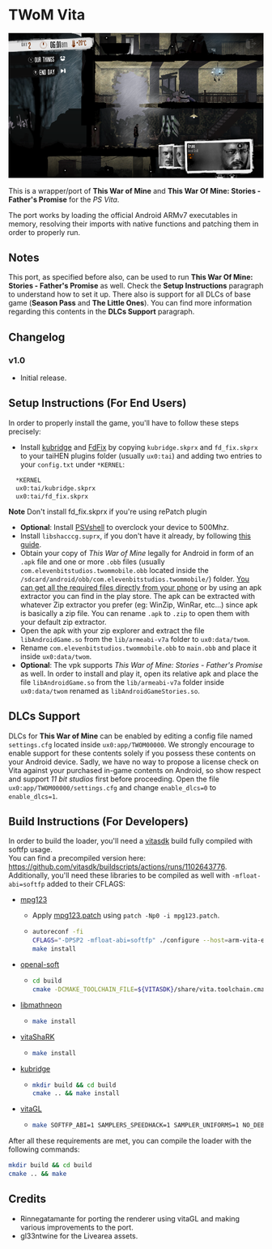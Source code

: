 # TWoM Vita

<p align="center"><img src="./screenshots/game.png"></p>

This is a wrapper/port of <b>This War of Mine</b> and <b>This War Of Mine: Stories - Father's Promise</b> for the *PS Vita*.

The port works by loading the official Android ARMv7 executables in memory, resolving their imports with native functions and patching them in order to properly run.

## Notes

This port, as specified before also, can be used to run <b>This War Of Mine: Stories - Father's Promise</b> as well. Check the <b>Setup Instructions</b> paragraph to understand how to set it up.
There also is support for all DLCs of base game (<b>Season Pass</b> and <b>The Little Ones</b>). You can find more information regarding this contents in the <b>DLCs Support</b> paragraph.

## Changelog

### v1.0

- Initial release.

## Setup Instructions (For End Users)

In order to properly install the game, you'll have to follow these steps precisely:

- Install [kubridge](https://github.com/TheOfficialFloW/kubridge/releases/) and [FdFix](https://github.com/TheOfficialFloW/FdFix/releases/) by copying `kubridge.skprx` and `fd_fix.skprx` to your taiHEN plugins folder (usually `ux0:tai`) and adding two entries to your `config.txt` under `*KERNEL`:
  
```
  *KERNEL
  ux0:tai/kubridge.skprx
  ux0:tai/fd_fix.skprx
```

**Note** Don't install fd_fix.skprx if you're using rePatch plugin

- **Optional**: Install [PSVshell](https://github.com/Electry/PSVshell/releases) to overclock your device to 500Mhz.
- Install `libshacccg.suprx`, if you don't have it already, by following [this guide](https://samilops2.gitbook.io/vita-troubleshooting-guide/shader-compiler/extract-libshacccg.suprx).
- Obtain your copy of *This War of Mine* legally for Android in form of an `.apk` file and one or more `.obb` files (usually `com.elevenbitstudios.twommobile.obb` located inside the `/sdcard/android/obb/com.elevenbitstudios.twommobile/`) folder. [You can get all the required files directly from your phone](https://stackoverflow.com/questions/11012976/how-do-i-get-the-apk-of-an-installed-app-without-root-access) or by using an apk extractor you can find in the play store. The apk can be extracted with whatever Zip extractor you prefer (eg: WinZip, WinRar, etc...) since apk is basically a zip file. You can rename `.apk` to `.zip` to open them with your default zip extractor.
- Open the apk with your zip explorer and extract the file `libAndroidGame.so` from the `lib/armeabi-v7a` folder to `ux0:data/twom`. 
- Rename `com.elevenbitstudios.twommobile.obb` to `main.obb` and place it inside `ux0:data/twom`.
- **Optional**: The vpk supports *This War of Mine: Stories - Father's Promise* as well. In order to install and play it, open its relative apk and place the file `libAndroidGame.so` from the `lib/armeabi-v7a` folder inside `ux0:data/twom` renamed as `libAndroidGameStories.so`. 

## DLCs Support

DLCs for <b>This War of Mine</b> can be enabled by editing a config file named `settings.cfg` located inside `ux0:app/TWOM00000`.
We strongly encourage to enable support for these contents solely if you possess these contents on your Android device.
Sadly, we have no way to propose a license check on Vita against your purchased in-game contents on Android, so show respect and support *11 bit studios* first before proceeding.
Open the file `ux0:app/TWOM00000/settings.cfg` and change `enable_dlcs=0` to `enable_dlcs=1`.

## Build Instructions (For Developers)

In order to build the loader, you'll need a [vitasdk](https://github.com/vitasdk) build fully compiled with softfp usage.  
You can find a precompiled version here: https://github.com/vitasdk/buildscripts/actions/runs/1102643776.  
Additionally, you'll need these libraries to be compiled as well with `-mfloat-abi=softfp` added to their CFLAGS:

- [mpg123](http://www.mpg123.de/download/mpg123-1.25.10.tar.bz2)

  - Apply [mpg123.patch](https://github.com/vitasdk/packages/blob/master/mpg123/mpg123.patch) using `patch -Np0 -i mpg123.patch`.

  - ```bash
    autoreconf -fi
    CFLAGS="-DPSP2 -mfloat-abi=softfp" ./configure --host=arm-vita-eabi --prefix=$VITASDK/arm-vita-eabi --disable-shared --enable-static --enable-fifo=no --enable-ipv6=no --enable-network=no --enable-int-quality=no --with-cpu=neon --with-default-audio=dummy --with-optimization=3
    make install
    ```

- [openal-soft](https://github.com/isage/openal-soft/tree/vita-1.19.1)

  - ```bash
    cd build
    cmake -DCMAKE_TOOLCHAIN_FILE=${VITASDK}/share/vita.toolchain.cmake -DCMAKE_BUILD_TYPE=Release -DCMAKE_C_FLAGS=-mfloat-abi=softfp .. && make install
    ```

- [libmathneon](https://github.com/Rinnegatamante/math-neon)

  - ```bash
    make install
    ```

- [vitaShaRK](https://github.com/Rinnegatamante/vitaShaRK)

  - ```bash
    make install
    ```

- [kubridge](https://github.com/TheOfficialFloW/kubridge)

  - ```bash
    mkdir build && cd build
    cmake .. && make install
    ```

- [vitaGL](https://github.com/Rinnegatamante/vitaGL)

  - ````bash
    make SOFTFP_ABI=1 SAMPLERS_SPEEDHACK=1 SAMPLER_UNIFORMS=1 NO_DEBUG=1 install
    ````

After all these requirements are met, you can compile the loader with the following commands:

```bash
mkdir build && cd build
cmake .. && make
```

## Credits

- Rinnegatamante for porting the renderer using vitaGL and making various improvements to the port.
- gl33ntwine for the Livearea assets.
